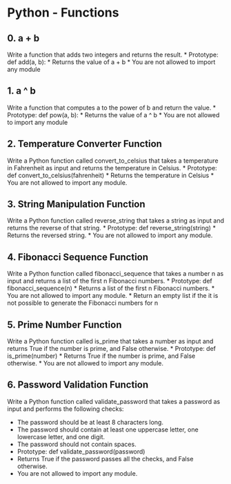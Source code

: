 # Python - Functions

## 0. a + b
Write a function that adds two integers and returns the result.
    * Prototype: def add(a, b):
    * Returns the value of a + b
    * You are not allowed to import any module

## 1. a ^ b
Write a function that computes a to the power of b and return the value.
    * Prototype: def pow(a, b):
    * Returns the value of a ^ b
    * You are not allowed to import any module

## 2. Temperature Converter Function
Write a Python function called convert_to_celsius that takes a temperature in Fahrenheit as input and returns the temperature in Celsius.
    * Prototype: def convert_to_celsius(fahrenheit)
    * Returns the temperature in Celsius
    * You are not allowed to import any module.

## 3. String Manipulation Function
Write a Python function called reverse_string that takes a string as input and returns the reverse of that string.
    * Prototype: def reverse_string(string)
    * Returns the reversed string.
    * You are not allowed to import any module.

## 4. Fibonacci Sequence Function
Write a Python function called fibonacci_sequence that takes a number n as input and returns a list of the first n Fibonacci numbers.
    * Prototype: def fibonacci_sequence(n)
    * Returns a list of the first n Fibonacci numbers.
    * You are not allowed to import any module.
    * Return an empty list if the it is not possible to generate the Fibonacci numbers for n

## 5. Prime Number Function
Write a Python function called is_prime that takes a number as input and returns True if the number is prime, and False otherwise.
    * Prototype: def is_prime(number)
    * Returns True if the number is prime, and False otherwise.
    * You are not allowed to import any module.

## 6. Password Validation Function
Write a Python function called validate_password that takes a password as input and performs the following checks:
* The password should be at least 8 characters long.
* The password should contain at least one uppercase letter, one lowercase letter, and one digit.
* The password should not contain spaces.
* Prototype: def validate_password(password)
* Returns True if the password passes all the checks, and False otherwise.
* You are not allowed to import any module.
